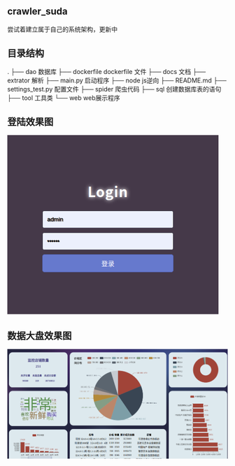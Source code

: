 ## crawler_suda
尝试着建立属于自己的系统架构，更新中

## 目录结构
.
├── dao              数据库
├── dockerfile       dockerfile 文件
├── docs             文档
├── extrator         解析
├── main.py          启动程序
├── node             js逆向
├── README.md
├── settings_test.py  配置文件
├── spider           爬虫代码
├── sql              创建数据库表的语句
├── tool             工具类
└── web              web展示程序

## 登陆效果图
![](./docs/图片1.png)

## 数据大盘效果图
![](./docs/图片2.png)